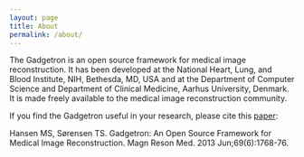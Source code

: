 ```yaml
---
layout: page
title: About
permalink: /about/
---
```


The Gadgetron is an open source framework for medical image reconstruction. It has been developed at the National Heart, Lung, and Blood Institute, NIH, Bethesda, MD, USA and at the Department of Computer Science and Department of Clinical Medicine, Aarhus University, Denmark. It is made freely available to the medical image reconstruction community.

If you find the Gadgetron useful in your research, please cite this [paper](http://onlinelibrary.wiley.com/doi/10.1002/mrm.24389/abstract):

Hansen MS, S&#0248;rensen TS. Gadgetron: An Open Source Framework for Medical Image Reconstruction. Magn Reson Med. 2013 Jun;69(6):1768-76.
